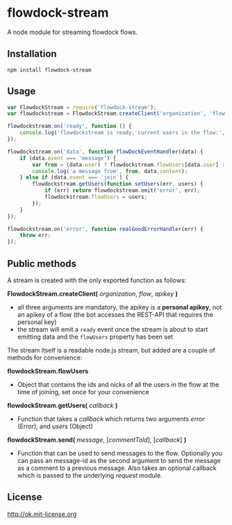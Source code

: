 flowdock-stream
===============

A node module for streaming flowdock flows.

Installation
------------

`npm install flowdock-stream`

Usage
-----

```js
var FlowdockStream = require('flowdock-stream');
var flowdockstream = FlowdockStream.createClient('organization', 'flow', 'apikey');

flowdockstream.on('ready', function () {
    console.log('flowdockstream is ready, current users in the flow:', flowdockstream.flowUsers);
});

flowdockstream.on('data', function flowDockEventHandler(data) {
    if (data.event === 'message') {
        var from = (data.user) ? flowdockstream.flowUsers[data.user] : null;
        console.log('a message from', from, data.content);
    } else if (data.event === 'join') {
        flowdockstream.getUsers(function setUsers(err, users) {
            if (err) return flowdockstream.emit('error', err);
            flowdockstream.flowUsers = users;
        });
    }
});

flowdockstream.on('error', function realGoodErrorHandler(err) {
    throw err;
});
```

Public methods
--------------

A stream is created with the only exported function as follows:


__FlowdockStream.createClient(__ *organization*, *flow*, *apikey* __)__
    
  - all three arguments are mandatory, the apikey is a __personal apikey__, not an apikey of a flow (the bot accesses the REST-API that requires the personal key)
  - the stream will emit a `ready` event once the stream is about to start emitting data and the `flowUsers` property has been set

The stream itself is a readable node.js stream, but added are a couple of methods for convenience:

__flowdockStream.flowUsers__
    
  - Object that contains the ids and nicks of all the users in the flow at the time of joining, set once for your convenience


__flowdockStream.getUsers(__ *callback* __)__
    
  - Function that takes a *callback* which returns two arguments *error* (Error), and *users* (Object)


__flowdockStream.send(__ *message*, [*commentToId*], [*callback*] __)__
    
  - Function that can be used to send messages to the flow. Optionally you can pass an message-id as the second argument to send the message as a comment to a previous message. Also takes an optional callback which is passed to the underlying *request* module.

License
-------
http://ok.mit-license.org
